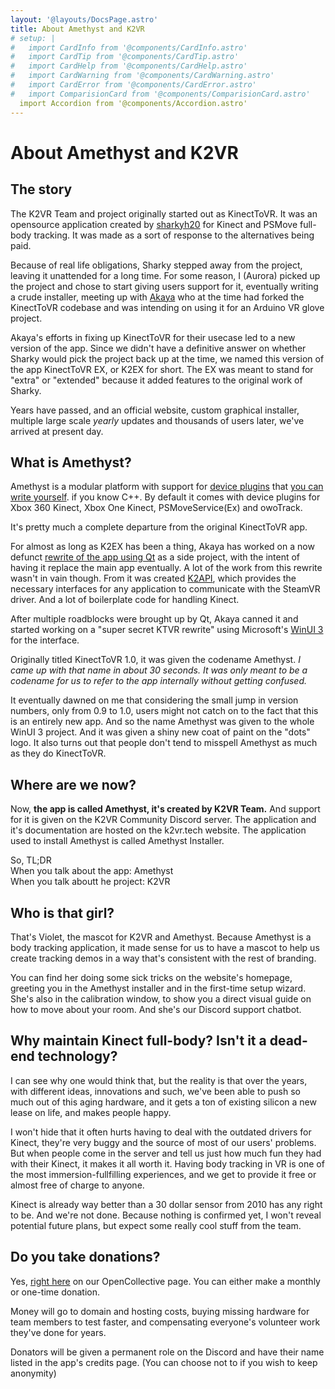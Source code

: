 ```yaml
---
layout: '@layouts/DocsPage.astro'
title: About Amethyst and K2VR
# setup: | 
#   import CardInfo from '@components/CardInfo.astro'
#   import CardTip from '@components/CardTip.astro'
#   import CardHelp from '@components/CardHelp.astro'
#   import CardWarning from '@components/CardWarning.astro'
#   import CardError from '@components/CardError.astro'
#   import ComparisionCard from '@components/ComparisionCard.astro'
  import Accordion from '@components/Accordion.astro'
---
```

# About Amethyst and K2VR
## The story
The K2VR Team and project originally started out as KinectToVR. It was an opensource application created by [sharkyh20](https://github.com/sharkyh20) for Kinect and PSMove full-body tracking. It was made as a sort of response to the alternatives being paid.

Because of real life obligations, Sharky stepped away from the project, leaving it unattended for a long time. For some reason, I (Aurora) picked up the project and chose to start giving users support for it, eventually writing a crude installer, meeting up with [Akaya](https://github.com/KimihikoAkayasaki) who at the time had forked the KinectToVR codebase and was intending on using it for an Arduino VR glove project.

Akaya's efforts in fixing up KinectToVR for their usecase led to a new version of the app. Since we didn't have a definitive answer on whether Sharky would pick the project back up at the time, we named this version of the app KinectToVR EX, or K2EX for short. The EX was meant to stand for "extra" or "extended" because it added features to the original work of Sharky.

Years have passed, and an official website, custom graphical installer, multiple large scale *yearly* updates and thousands of users later, we've arrived at present day.

## What is Amethyst?
Amethyst is a modular platform with support for [device plugins](app/overview#devices) that [you can write yourself](https://github.com/KinectToVR/K2TrackingDevice-Samples). if you know C++. By default it comes with device plugins for Xbox 360 Kinect, Xbox One Kinect, PSMoveService(Ex) and owoTrack.

It's pretty much a complete departure from the original KinectToVR app.

 For almost as long as K2EX has been a thing, Akaya has worked on a now defunct [rewrite of the app using Qt](https://github.com/kinecttovr/k2vr-application) as a side project, with the intent of having it replace the main app eventually. A lot of the work from this rewrite wasn't in vain though. From it was created [K2API](https://github.com/KinectToVR/K2TrackingDevice-Samples/blob/main/DEVICES.md), which provides the necessary interfaces for any application to communicate with the SteamVR driver. And a lot of boilerplate code for handling Kinect.

After multiple roadblocks were brought up by Qt, Akaya canned it and started working on a "super secret KTVR rewrite" using Microsoft's [WinUI 3](https://docs.microsoft.com/en-us/windows/apps/winui/) for the interface.

Originally titled KinectToVR 1.0, it was given the codename Amethyst. *I came up with that name in about 30 seconds. It was only meant to be a codename for us to refer to the app internally without getting confused.*

It eventually dawned on me that considering the small jump in version numbers, only from 0.9 to 1.0, users might not catch on to the fact that this is an entirely new app. And so the name Amethyst was given to the whole WinUI 3 project. And it was given a shiny new coat of paint on the "dots" logo. It also turns out that people don't tend to misspell Amethyst as much as they do KinectToVR.

## Where are we now?
Now, **the app is called Amethyst, it's created by K2VR Team.** And support for it is given on the K2VR Community Discord server. The application and it's documentation are hosted on the k2vr.tech website. The application used to install Amethyst is called Amethyst Installer.

So, TL;DR  
When you talk about the app: Amethyst  
When you talk aboutt he project: K2VR

## Who is that girl?
That's Violet, the mascot for K2VR and Amethyst. Because Amethyst is a body tracking application, it made sense for us to have a mascot to help us create tracking demos in a way that's consistent with the rest of branding.

You can find her doing some sick tricks on the website's homepage, greeting you in the Amethyst installer and in the first-time setup wizard. She's also in the calibration window, to show you a direct visual guide on how to move about your room. And she's our Discord support chatbot.

## Why maintain Kinect full-body? Isn't it a dead-end technology?
I can see why one would think that, but the reality is that over the years, with different ideas, innovations and such, we've been able to push so much out of this aging hardware, and it gets a ton of existing silicon a new lease on life, and makes people happy.

I won't hide that it often hurts having to deal with the outdated drivers for Kinect, they're very buggy and the source of most of our users' problems. But when people come in the server and tell us just how much fun they had with their Kinect, it makes it all worth it. Having body tracking in VR is one of the most immersion-fullfilling experiences, and we get to provide it free or almost free of charge to anyone.

Kinect is already way better than a 30 dollar sensor from 2010 has any right to be. And we're not done. Because nothing is confirmed yet, I won't reveal potential future plans, but expect some really cool stuff from the team.

## Do you take donations?
Yes, [right here](https://opencollective.com/k2vr) on our OpenCollective page. You can either make a monthly or one-time donation.

Money will go to domain and hosting costs, buying missing hardware for team members to test faster, and compensating everyone's volunteer work they've done for years.

Donators will be given a permanent role on the Discord and have their name listed in the app's credits page. (You can choose not to if you wish to keep anonymity)